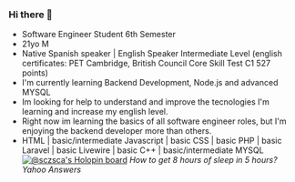 ### Hi there 👋

<!--
**SczSca/SczSca** is a ✨ _special_ ✨ repository because its `README.md` (this file) appears on your GitHub profile.

Here are some ideas to get you started:

- 🔭 I’m currently working on ...
- 🌱 I’m currently learning ...
- 👯 I’m looking to collaborate on ...
- 🤔 I’m looking for help with ...
- 💬 Ask me about ...
- 📫 How to reach me: ...
- 😄 Pronouns: ...
- ⚡ Fun fact: ...
-->
- Software Engineer Student 6th Semester
- 21yo M
- Native Spanish speaker | English Speaker Intermediate Level (english certificates: PET Cambridge, British Council Core Skill Test C1 527 points)
- I'm currently learning Backend Development, Node.js and advanced MYSQL
- Im looking for help to understand and improve the tecnologies I'm learning and increase my english level.
- Right now im learning the basics of all software engineer roles, but I'm enjoying the backend developer more than others.
- HTML | basic/intermediate Javascript | basic CSS | basic PHP | basic Laravel | basic Livewire | basic C++ | basic/intermediate MYSQL
[![@sczsca's Holopin board](https://holopin.me/sczsca)](https://holopin.io/@sczsca)
*How to get 8 hours of sleep in 5 hours? Yahoo Answers*
